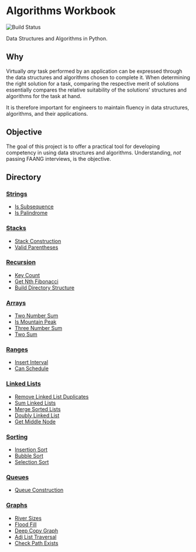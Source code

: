 # Algorithms Workbook

![Build Status](https://github.com/max-allen/algorithms_workbook/actions/workflows/main.yml/badge.svg)

Data Structures and Algorithms in Python.

## Why

Virtually _any_ task performed by an application can be expressed through
the data structures and algorithms chosen to complete it. When
determining the right solution for a task, comparing the respective merit of
solutions essentially compares the relative suitability of the solutions'
structures and algorithms for the task at hand.

It is therefore important for engineers to maintain fluency in data structures,
algorithms, and their applications.

## Objective

The goal of this project is to offer a practical tool for developing competency
in using data structures and algorithms. Understanding, _not_ passing FAANG
interviews, is the objective.

## Directory

### [Strings](./strings/README.md)

- [Is Subsequence](./strings/is_subsequence.py)
- [Is Palindrome](./strings/is_palindrome.py)

### [Stacks](./stacks/README.md)

- [Stack Construction](./stacks/stack_construction.py)
- [Valid Parentheses](./stacks/valid_parentheses.py)

### [Recursion](./recursion/README.md)

- [Key Count](./recursion/key_count.py)
- [Get Nth Fibonacci](./recursion/get_nth_fibonacci.py)
- [Build Directory Structure](./recursion/build_directory_structure.py)

### [Arrays](./arrays/README.md)

- [Two Number Sum](./arrays/two_number_sum.py)
- [Is Mountain Peak](./arrays/is_mountain_peak.py)
- [Three Number Sum](./arrays/three_number_sum.py)
- [Two Sum](./arrays/two_sum.py)

### [Ranges](./arrays/ranges/README.md)

- [Insert Interval](./arrays/ranges/insert_interval.py)
- [Can Schedule](./arrays/ranges/can_schedule.py)

### [Linked Lists](./linked_lists/README.md)

- [Remove Linked List Duplicates](./linked_lists/remove_linked_list_duplicates.py)
- [Sum Linked Lists](./linked_lists/sum_linked_lists.py)
- [Merge Sorted Lists](./linked_lists/merge_sorted_lists.py)
- [Doubly Linked List](./linked_lists/doubly_linked_list.py)
- [Get Middle Node](./linked_lists/get_middle_node.py)

### [Sorting](./sorting/README.md)

- [Insertion Sort](./sorting/insertion_sort.py)
- [Bubble Sort](./sorting/bubble_sort.py)
- [Selection Sort](./sorting/selection_sort.py)

### [Queues](./queues/README.md)

- [Queue Construction](./queues/queue_construction.py)

### [Graphs](./graphs/README.md)

- [River Sizes](./graphs/river_sizes.py)
- [Flood Fill](./graphs/flood_fill.py)
- [Deep Copy Graph](./graphs/deep_copy_graph.py)
- [Adj List Traversal](./graphs/adj_list_traversal.py)
- [Check Path Exists](./graphs/check_path_exists.py)

